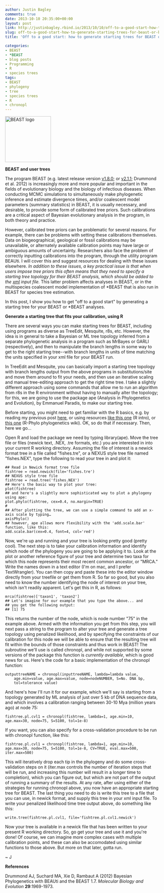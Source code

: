 ```yaml
---
author: Justin Bagley
comments: true
date: 2013-10-10 20:35:00+00:00
layout: post
link: http://justinbagley.rbind.io/2013/10/10/off-to-a-good-start-how-to-generate-starting-trees-for-beast-or-beast-analyses-using-r/
slug: off-to-a-good-start-how-to-generate-starting-trees-for-beast-or-beast-analyses-using-r
title: 'Off to a good start: how to generate starting trees for BEAST or *BEAST analyses using R'

categories:
- BEAST
- *BEAST
- blog posts
- Programming
- R
- species trees
tags: 
- BEAST
- phylogeny
- tree
- species trees
- R
- chronopl
---
```


<img src="/images/beast2.png" title="BEAST logo" alt="BEAST logo" width="150px">

**BEAST and user trees**

The program BEAST (e.g. latest release version [v1.8.0](http://beast.bio.ed.ac.uk/Main_Page#BEAST_v1.8.0_has_been_released); or [v2.1.1](http://www.beast2.org/wiki/index.php/Main_Page#BEAST_Core_v2.1.1_has_been_released); Drummond et al. 2012) is increasingly more and more popular and important in the fields of evolutionary biology and the biology of infectious diseases. When conducting MCMC simulations to simultaneously make phylogenetic inference and estimate divergence times, and/or coalescent model parameters (summary statistics) in BEAST, it is usually necessary, and desirable, to provide some form of calibrated tree priors. Such calibrations are a critical aspect of Bayesian evolutionary analysis in the program, in both theory and practice.

However, calibrated tree priors can be problematic for several reasons. For example, there can be problems with setting these calibrations themselves. Data on biogeographical, geological or fossil calibrations may be unavailable, or alternately available calibration points may have large or ambiguous amounts of uncertainty. Researchers also face the problem of correctly inputting calibrations into the program, through the utility program BEAUti. I will cover this and suggest resources for dealing with these issues elsewhere. _In addition to these issues, a key practical issue is that when users impose tree priors this often means that they need to specify a starting tree topology for their BEAST analysis, which should be added to the [xml](https://en.wikipedia.org/wiki/XML) input file._ This latter problem affects analyses in BEAST, or in the multispecies coalescent model implementation of \*BEAST that is also run in BEAST for species tree estimation.

In this post, I show you how to get "off to a good start" by generating a starting tree for your BEAST or *BEAST analyses.

**Generate a starting tree that fits your calibration, using R**

There are several ways you can make starting trees for BEAST, including using programs as diverse as TreeEdit, Mesquite, r8s, etc. However, the idea is in general to take a Bayesian or ML tree topology inferred from a separate phylogenetic analysis in a program such as MrBayes or GARLI (respectively), and then to manipulate the branch lengths in some way to get to the right starting tree--with branch lengths in units of time matching the units specified in your xml file for your BEAST run.

In TreeEdit and Mesquite, you can basically import a starting tree topology with branch lengths output from the above programs in substitutions/site and move them around to fit your needs, and then use an iterative scaling and manual tree-editing approach to get the right time tree. I take a slightly different approach using some commands that allow me to run an algorithm from r8s in the R environment without having to manually alter the topology; for this, we are going to use the package ape (Analysis in Phylogenetics and Evolution), by Emmanuel Paradis, to make our starting tree.

Before starting, you might need to get familiar with the R basics, e.g. by reading my previous post [here](http://www.justinbagley.org/119/r-functions-for-working-with-phylogenetic-trees-in-packages-ape-geiger-and-caper-part-i), or using resources [like this one](http://cran.r-project.org/doc/manuals/R-intro.pdf) (R intro), or [this one](http://www.r-phylo.org/wiki/Main_Page) (R-Phylo phylogenetics wiki). OK, so do that if necessary. Then, here we go...

Open R and load the package we need by typing library(ape). Move the tree file or files (newick text, .NEX, .tre formats, etc.) you are interested in into your current R working directory. Assuming the file of interest is a newick format tree in a file called "fishes.tre", or a NEXUS style tree file named "fishes.NEX", type the following to read your tree in and plot it:

```
## Read in Newick format tree file
fishtree = read.newick(file='fishes.tre')
## NEXUS style tree file
fishtree = read.tree('fishes.NEX')
## Here's the basic way to plot your tree:
plot(fishtree) 
## and here's a slightly more sophisticated way to plot a phylogeny using ape: 
plot.phylo(fishtree, cex=0.4, no.margin=TRUE)
#
## After plotting the tree, we can use a simple command to add an x-axis scale by typing… 
axisPhylo()
## however, ape allows more flexibility with the 'add.scale.bar' function, like this:
add.scale.bar(cex=0.4, font=4, col='red')
```


Now, we're up and running and your tree is looking pretty good (pretty cool).  The next step is to take your calibration information and identify which node of the phylogeny you are going to be applying it to. Look at the plot or another reference figure of your tree and determine two taxa for which this node represents their most recent common ancestor, or "MRCA." Write the names down in a text editor (I'm on mac, and I prefer TextWrangler). You can then copy and paste these into the editor window directly from your treefile or get them from R. So far so good, but you also need to know the number identifying the node of interest on your tree, which isn't readily apparent. Let's get this in R, as follows:

```
mrca(fishtree)['taxon1', 'taxon2']
## Let's imagine for our example that you type the above... and
## you get the following output:
## [1] 75
```


This returns the number of the node, which is node number "75" in the example above. Armed with the information you get from this step, you will next pass a string to the program to alter your tree and generate a tree topology using penalized likelihood, and by specifying the constraints of our calibration for this node we will be able to ensure that the resulting tree will fit within the bounds of those constraints and thus work in BEAST! The subroutine we'll use is called chronopl, and while not supported by some versions of the package this function is _currently available_, which is good news for us. Here's the code for a basic implementation of the chronopl function:

```
outputtreeNAME = chronopl(inputtreeNAME, lambda=lambda value,
    age.min=value, age.max=value, node=nodeNUMBER, S=No. DNA bp,
    tol=tolerance value)
```


And here's how I'll run it for our example, which we'll say is starting from a topology generated by ML analysis of just over 5 kb of DNA sequence data, and which involves a calibration ranging between 30-10 Mya (million years ago) at node 75:

```
fishtree.pl.cvl1 = chronopl(fishtree, lambda=1, age.min=10, age.max=30, node=75, S=5100, tol=1e-8)
```


If you want, you can also specify for a cross-validation procedure to be run with chronopl function, like this:

```
fishtree.pl.cvl1 = chronopl(fishtree, lambda=1, age.min=10, age.max=30, node=75, S=5100, tol=1e-8, CV=TRUE, eval.max=500, iter.max=500)
```


This will iteratively drop each tip in the phylogeny and do some cross-validation steps on it (iter.max controls the number of iteration steps that will be run, and increasing this number will result in a longer time to completion), which you can figure out, but which are not part of the output of running a summary of the results. At any rate, after using either of the strategies for running chronopl above, you now have an appropriate starting tree for BEAST. The last thing you need to do is write this tree to a file that you can use, in newick format, and supply this tree in your xml input file. To write your penalized likelihood time tree output above, do something like this:

```
write.tree(fishtree.pl.cvl1, file='fishtree.pl.cvl1.newick')
```


Now your tree is available in a newick file that has been written to your present R working directory. So, go get your tree and use it and you're done! Of course, we can imagine more complex cases with multiple calibration points, and these can also be accomodated using similar functions to those above. But more on that later, gotta run.

~ J


**References**

Drummond AJ, Suchard MA, Xie D, Rambaut A (2012) Bayesian Phylogenetics with BEAUti and the BEAST 1.7. _Molecular Biology and Evolution_ **29**:1969-1973.
